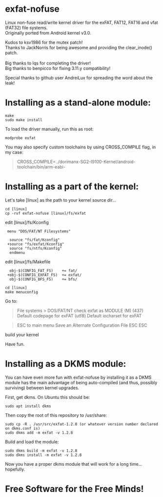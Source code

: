 exfat-nofuse
============

Linux non-fuse read/write kernel driver for the exFAT, FAT12, FAT16 and vfat (FAT32) file systems.<br />
Originally ported from Android kernel v3.0.

Kudos to ksv1986 for the mutex patch!<br />
Thanks to JackNorris for being awesome and providing the clear_inode() patch.<br />
<br />
Big thanks to lqs for completing the driver!<br />
Big thanks to benpicco for fixing 3.11.y compatibility!


Special thanks to github user AndreiLux for spreading the word about the leak!<br />


Installing as a stand-alone module:
====================================

    make
    sudo make install

To load the driver manually, run this as root:

    modprobe exfat

You may also specify custom toolchains by using CROSS_COMPILE flag, in my case:
>CROSS_COMPILE=../dorimanx-SG2-I9100-Kernel/android-toolchain/bin/arm-eabi-

Installing as a part of the kernel:
======================================

Let's take [linux] as the path to your kernel source dir...

	cd [linux]
	cp -rvf exfat-nofuse [linux]/fs/exfat

edit [linux]/fs/Kconfig
```
 menu "DOS/FAT/NT Filesystems"

  source "fs/fat/Kconfig"
 +source "fs/exfat/Kconfig"
  source "fs/ntfs/Kconfig"
  endmenu
```
  

edit [linux]/fs/Makefile
```
  obj-$(CONFIG_FAT_FS)    += fat/
 +obj-$(CONFIG_EXFAT_FS)  += exfat/
  obj-$(CONFIG_BFS_FS)    += bfs/
```

	cd [linux]
	make menuconfig

Go to:
> File systems > DOS/FAT/NT
>   check exfat as MODULE (M)
>   (437) Default codepage for exFAT
>   (utf8) Default iocharset for exFAT

> ESC to main menu
> Save an Alternate Configuration File
> ESC ESC

build your kernel

Have fun.


Installing as a DKMS module:
=================================

You can have even more fun with exfat-nofuse by installing it as a DKMS module has the main advantage of being auto-compiled (and thus, possibly surviving) between kernel upgrades.

First, get dkms. On Ubuntu this should be:

	sudo apt install dkms

Then copy the root of this repository to /usr/share:

	sudo cp -R . /usr/src/exfat-1.2.8 (or whatever version number declared on dkms.conf is)
	sudo dkms add -m exfat -v 1.2.8

Build and load the module:

	sudo dkms build -m exfat -v 1.2.8
	sudo dkms install -m exfat -v 1.2.8

Now you have a proper dkms module that will work for a long time... hopefully.



Free Software for the Free Minds!
=================================
